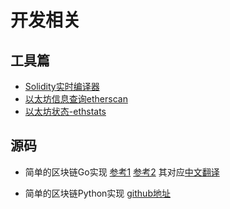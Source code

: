 # 开发相关


## 工具篇
* [Solidity实时编译器](https://ethereum.github.io/browser-solidity)
* [以太坊信息查询etherscan](http://etherscan.io/)
* [以太坊状态-ethstats](https://ethstats.net/)

## 源码
* 简单的区块链Go实现
   [参考1](https://github.com/izqui/blockchain)
   [参考2](https://github.com/Jeiwan/blockchain_go) 其对应[中文翻译](https://liuchengxu.gitbooks.io/blockchain-tutorial/content/)

* 简单的区块链Python实现
   [github地址](https://github.com/xilibi2003/blockchain)